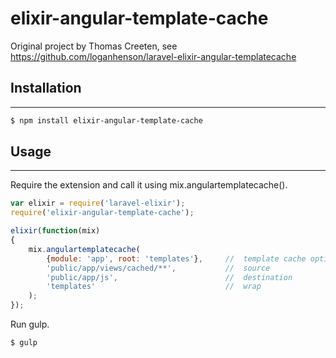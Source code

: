 # elixir-angular-template-cache

Original project by Thomas Creeten, see https://github.com/loganhenson/laravel-elixir-angular-templatecache

## Installation
----

```sh
$ npm install elixir-angular-template-cache
```

## Usage
----

Require the extension and call it using mix.angulartemplatecache(). 

```javascript
var elixir = require('laravel-elixir');
require('elixir-angular-template-cache');

elixir(function(mix)
{
	mix.angulartemplatecache(
   		{module: 'app', root: 'templates'}, 	//	template cache options
   		'public/app/views/cached/**', 			//	source 
   		'public/app/js', 						//	destination
   		'templates'								//	wrap
	);	
});
```

Run gulp.

```sh
$ gulp
```